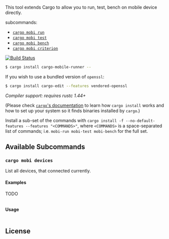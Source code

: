 This tool extends Cargo to allow you to run, test, bench on mobile device directly.

subcommands:

- [`cargo mobi run`](#cargo-mobi-run)
- [`cargo mobi test`](#cargo-mobi-test)
- [`cargo mobi bench`](#cargo-mobi-bench)
- [`cargo mobi criterion`](#cargo-mobi-criterion)

[![Build Status](https://github.com/songww/cargo-mobile-runner/workflows/build/badge.svg)](https://github.com/songww/cargo-mobile-runner/actions)

```sh
$ cargo install cargo-mobile-runner --
```

If you wish to use a bundled version of `openssl`:

```sh
$ cargo install cargo-edit --features vendored-openssl
```

*Compiler support: requires rustc 1.44+*

(Please check [`cargo`'s documentation](http://doc.crates.io/) to learn how `cargo install` works and how to set up your system so it finds binaries installed by `cargo`.)

Install a sub-set of the commands with `cargo install -f --no-default-features --features "<COMMANDS>"`, where `<COMMANDS>` is a space-separated list of commands; i.e. `mobi-run mobi-test mobi-bench` for the full set.

## Available Subcommands

### `cargo mobi devices`

List all devices, that connected currently.

#### Examples

TODO
```sh
```

#### Usage

```plain
```

## License

